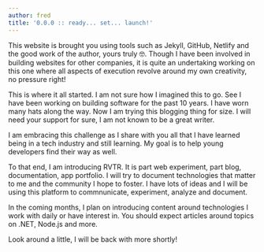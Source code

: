 ```yaml
---
author: fred
title: '0.0.0 :: ready... set... launch!'
---
```


This website is brought you using tools such as Jekyll, GitHub, Netlify
and the good work of the author, yours truly 🤓. Though I have been involved
in building websites for other companies, it is quite an undertaking working
on this one where all aspects of execution revolve around my own creativity,
no pressure right!

This is where it all started. I am not sure how I imagined this to go.
See I have been working on building software for the past 10 years.
I have worn many hats along the way. Now I am trying this blogging thing for size.
I will need your support for sure, I am not known to be a great writer.

I am embracing this challenge as I share with you all that I have learned
being in a tech industry and still learning. My goal is to help young developers
find their way as well.

To that end, I am introducing RVTR. It is part web experiment, part blog, documentation,
app portfolio. I will try to document technologies that matter to me and the
community I hope to foster. I have lots of ideas and I will be using this platform to
commnunicate, experiment, analyze and document.

In the coming months, I plan on introducing content around technologies I work with
daily or have interest in. You should expect articles around topics on .NET, Node.js and more.

Look around a little, I will be back with more shortly!
